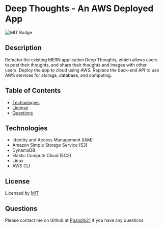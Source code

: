 # Deep Thoughts - An AWS Deployed App
          
![MIT Badge](https://img.shields.io/badge/License-MIT-yellow.svg "MIT Badge")

## Description
Refactor the existing MERN application Deep Thoughts, which allows users to post their thoughts, and share their thoughts and images with other users. Deploy the app to cloud using AWS. Replace the back-end API to use AWS services for storage, database, and computing.
          
          
## Table of Contents
-  [Technologies](#technologies)    
-  [License](#license)  
-  [Questions](#questions)  
              
          
## Technologies  
- Identity and Access Management (IAM)
- Amazon Simple Storage Service (S3)
- DynamoDB
- Elastic Compute Cloud (EC2)
- Linux
- AWS CLI
            

## License  
Licensed by [MIT](https://opensource.org/licenses/MIT)  
            
 
## Questions  
Please contact me on Github at [Pgandhi21](https://github.com/Pgandhi21) if you have any questions    
          
   

